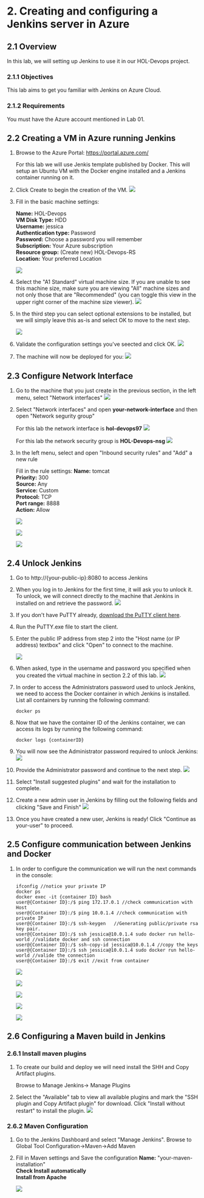 # 2. Creating and configuring a Jenkins server in Azure

## 2.1 Overview
In this lab, we will setting up Jenkins to use it in our HOL-Devops project.

### 2.1.1 Objectives
This lab aims to get you familiar with Jenkins on Azure Cloud.

### 2.1.2 Requirements
You must have the Azure account mentioned in Lab 01.

## 2.2 Creating a VM in Azure running Jenkins

1. Browse to the Azure Portal: https://portal.azure.com/

   For this lab we will use Jenkis template published by Docker. This will setup an Ubuntu VM with the Docker engine installed and a Jenkins container running on it.
     
2. Click Create to begin the creation of the VM. 
    ![](./images/2.2.i002.PNG)

3. Fill in the basic machine settings:

    **Name:** HOL-Devops  
    **VM Disk Type:** HDD  
    **Username:** jessica  
    **Authentication type:** Password  
    **Password:** Choose a password you will remember  
    **Subscription:** Your Azure subscription  
    **Resource group:** (Create new) HOL-Devops-RS  
    **Location:** Your preferred Location

    ![](./images/2.2.i003.PNG)

4. Select the "A1 Standard" virtual machine size. If you are unable to see this machine size, make sure you are viewing "All" machine sizes and not only those that are "Recommended" (you can toggle this view in the upper right corner of the machine size viewer).
    ![](./images/2.2.i004.PNG) 

5. In the third step you can select optional extensions to be installed, but we will simply leave this as-is and select OK to move to the next step.  

   ![](./images/2.2.i005.PNG)

6. Validate the configuration settings you've seected and click OK. 
    ![](./images/2.2.i006.PNG)

7. The machine will now be deployed for you: 
    ![](./images/2.2.i007.PNG)

## 2.3 Configure Network Interface

1. Go to the machine that you just create in the previous section, in the left menu, select "Network interfaces"
    ![](./images/2.3.i001.PNG)

2. Select "Network interfaces"  and open **your-network-interface** and then  open "Network segurity group"

    For this lab the network interface is **hol-devops97**
    ![](./images/2.3.i002.PNG)

    For this lab the network security group is **HOL-Devops-nsg**
    ![](./images/2.3.i003.PNG) 

3. In the left menu, select and open "Inbound security rules" and "Add" a new rule 

    Fill in the rule settings:
    **Name:** tomcat  
    **Priority:** 300  
    **Source:** Any  
    **Service:** Custom  
    **Protocol:** TCP  
    **Port range:** 8888  
    **Action:** Allow  

    ![](./images/2.3.i004.PNG)

    ![](./images/2.3.i005.PNG)

    ![](./images/2.3.i006.PNG)

## 2.4 Unlock Jenkins

1. Go to http://{your-public-ip}:8080 to access Jenkins
   
2. When you log in to Jenkins for the first time, it will ask you to unlock it. To unlock, we will connect directly to the machine that Jenkins in installed on and retrieve the password.
    ![](./images/2.4.i001.PNG)

3. If you don't have PuTTY already, [download the PuTTY client here](http://www.putty.org/).

4. Run the PuTTY.exe file to start the client. 

5. Enter the public IP address from step 2 into the "Host name (or IP address) textbox" and click "Open" to connect to the machine.

    ![](./images/2.4.i002.PNG)
   
6. When asked, type in the username and password you specified when you created the virtual machine in section 2.2 of this lab. 
   ![](./images/2.4.i003.PNG)
   
7. In order to access the Administrators password used to unlock Jenkins, we need to access the Docker container in which Jenkins is installed. List all containers by running the following command:

    ```
    docker ps
    ``` 

8. Now that we have the container ID of the Jenkins container, we can access its logs by running the following command: 

    ```
    docker logs {containerID}
    ```

9. You will now see the Administrator password required to unlock Jenkins: 
      ![](./images/2.4.i004.PNG)

10. Provide the Administrator password and continue to the next step.
  ![](./images/2.4.i005.PNG)

11. Select "Install suggested plugins" and wait for the installation to complete.
     
12. Create a new admin user in Jenkins by filling out the following fields and clicking "Save and Finish"
   ![](./images/2.4.i006.PNG)

13. Once you have created a new user, Jenkins is ready! Click "Continue as your-user" to proceed.
 
## 2.5 Configure communication between Jenkins and Docker

1. In order to configure the communication we will run the next commands in the console:

    ```
    ifconfig //notice your private IP
    docker ps
    docker exec -it {container ID} bash
    user@{Container ID}:/$ ping 172.17.0.1 //check communication with Host
    user@{Container ID}:/$ ping 10.0.1.4 //check communication with private IP
    user@{Container ID}:/$ ssh-keygen   //Generating public/private rsa key pair.
    user@{Container ID}:/$ ssh jessica@10.0.1.4 sudo docker run hello-world //validate docker and ssh connection
    user@{Container ID}:/$ ssh-copy-id jessica@10.0.1.4 //copy the keys
    user@{Container ID}:/$ ssh jessica@10.0.1.4 sudo docker run hello-world //valide the connection
    user@{Container ID}:/$ exit //exit from container
    ```
    
    ![](./images/2.6.i001.PNG)

    ![](./images/2.6.i002.PNG)

    ![](./images/2.6.i003.PNG)

    ![](./images/2.6.i004.PNG)

    ![](./images/2.6.i005.PNG)
    
## 2.6 Configuring a Maven build in Jenkins

### 2.6.1 Install maven plugins
   
1. To create our build and deploy we will need install the SHH and Copy Artifact plugins. 

    Browse to Manage Jenkins-> Manage Plugins
   
2. Select the "Available" tab to view all available plugins and mark the "SSH plugin and Copy Artifact plugin" for download. Click "Install without restart" to install the plugin.
     ![](./images/2.5.i001.PNG)

### 2.6.2 Maven Configuration

1. Go to the Jenkins Dashboard and select "Manage Jenkins". Browse to Global Tool Configuration->Maven->Add Maven

2. Fill in Maven settings and Save the configuration
    **Name:** "your-maven-installation"  
    **Check Install automatically**  
    **Install from Apache**  

    ![](./images/2.5.i002.PNG)

